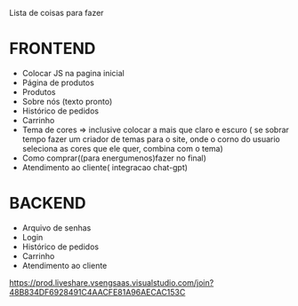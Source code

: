 Lista de coisas para fazer

# FRONTEND

- Colocar JS na pagina inicial
- Página de produtos
- Produtos
- Sobre nós (texto pronto)
- Histórico de pedidos
- Carrinho
- Tema de cores => inclusive colocar a mais que claro e escuro ( se sobrar tempo fazer um criador de temas para o site, onde o corno do usuario seleciona as cores que ele quer, combina com o tema)
- Como comprar((para energumenos)fazer no final)
- Atendimento ao cliente( integracao chat-gpt)




# BACKEND

- Arquivo de senhas
- Login
- Histórico de pedidos
- Carrinho
- Atendimento ao cliente


https://prod.liveshare.vsengsaas.visualstudio.com/join?48B834DF6928491C4AACFE81A96AECAC153C
